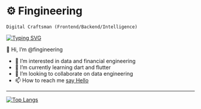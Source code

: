 # ⚙️ Fingineering

`Digital Craftsman (Frontend/Backend/Intelligence)`

[![Typing SVG](https://readme-typing-svg.demolab.com/?lines=Full-stack+data+engineer+and+analyst;&width=600&center=true)](https://git.io/typing-svg)




👋 Hi, I’m @fingineering

- 👀 I’m interested in data and financial engineering
- 🌱 I’m currently learning dart and flutter
- 💞️ I’m looking to collaborate on data engineering
- 📫 How to reach me [say Hello](hello@fingineering.net)


----
<!---
fingineering/fingineering is a ✨ special ✨ repository because its `README.md` (this file) appears on your GitHub profile.
You can click the Preview link to take a look at your changes.
;Walk%20you%20to%20the%20cloud;10%2B%15years%20of%20coding%20experience;Always%20learning%20new%20things&center=true&color=0E93E0
--->
[![Top Langs](https://github-readme-stats.vercel.app/api/top-langs/?username=fingineering&layout=compact)](https://github.com/anuraghazra/github-readme-stats)
